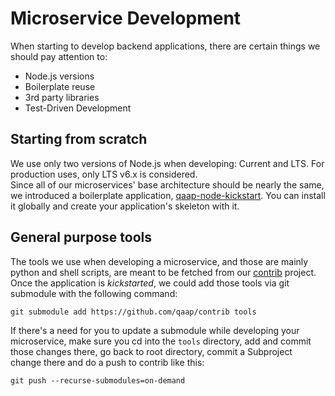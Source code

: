 # Microservice Development

When starting to develop backend applications, there are certain things we should pay attention to:
* Node.js versions
* Boilerplate reuse
* 3rd party libraries
* Test-Driven Development

## Starting from scratch

We use only two versions of Node.js when developing: Current and LTS. For production uses, only LTS v6.x is considered.  
Since all of our microservices' base architecture should be nearly the same, we introduced a boilerplate application, [qaap-node-kickstart](https://github.com/qaap/node-kickstart). You can install it globally and create your application's skeleton with it.

## General purpose tools

The tools we use when developing a microservice, and those are mainly python and shell scripts,
are meant to be fetched from our [contrib](https://github.com/qaap/contrib) project.  
Once the application is *kickstarted*, we could add those tools via git submodule with the following command:

```git submodule add https://github.com/qaap/contrib tools```

If there's a need for you to update a submodule while developing your microservice,
make sure you cd into the ```tools``` directory, add and commit those changes there,
go back to root directory, commit a Subproject change there and do a push to contrib like this:

```git push --recurse-submodules=on-demand```
